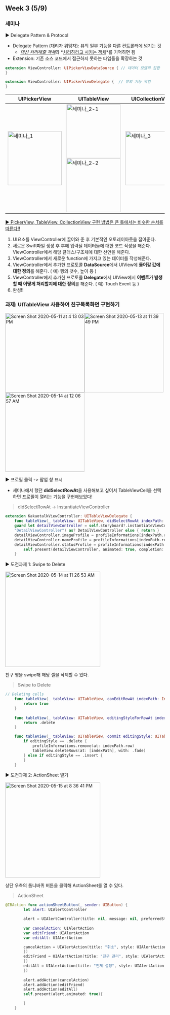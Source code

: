 ## Week 3 (5/9)

### 세미나

▶️ Delegate Pattern & Protocol

- Delegate Pattern (대리자 위임자): 뷰의 일부 기능을 다른 컨트롤러에 넘기는 것
  - <u>*대신 처리해줄 객체*</u>와 *<u>처리하라고 시키는 객체</u>*를 기억하면 됨
- Extension: 기존 소스 코드에서 접근하지 못하는 타입들을 확장하는 것

```swift
extension ViewController: UIPickerViewDataSource { // 데이터 모델의 집합
}  

extension ViewController: UIPickerViewDelegate {  // 뷰의 기능 위임
}
```

| UIPickerView                                                 | UITableView                                                  | UICollectionView                                             |
| ------------------------------------------------------------ | ------------------------------------------------------------ | ------------------------------------------------------------ |
| <img width="170" alt="세미나_1" src="https://user-images.githubusercontent.com/46921003/81468767-8ff29200-921c-11ea-9d0d-9215fc3fad8a.png"> | <img width="170" alt="세미나_2-1" src="https://user-images.githubusercontent.com/46921003/81468781-a862ac80-921c-11ea-8ca9-66cca5984763.png"><img width="170" alt="세미나_2-2" src="https://user-images.githubusercontent.com/46921003/81468793-bd3f4000-921c-11ea-9b47-e6d8987472f6.png"> | <img width="170" alt="세미나_3" src="https://user-images.githubusercontent.com/46921003/81468815-d21bd380-921c-11ea-95bf-507e6611fe73.png"> |



<u>▶️ PickerView, TableView, CollectionView 구현 방법은 큰 틀에서는 비슷한 순서를 따른다!!</u>

1. UI요소를 ViewController에 끌어와 준 후 기본적인 오토레이아웃을 잡아준다.
2. 새로운 Swift파일 생성 후 후에 입력될 데이터들에 대한 코드 작성을 해준다. ViewController에서 해당 클래스/구조체에 대한 선언을 해준다.
3. ViewController에서 새로운 function에 가지고 있는 데이터를 작성해준다.
4. ViewController에서 추가한 프로토콜 **DataSource**에서 UIView에 **들어갈 값에 대한 정의**를 해준다. ( 예) 행의 갯수, 높이 등 )
5. ViewController에서 추가한 프로토콜 **Delegate**에서 UIView에서 **이벤트가 발생할 때 어떻게 처리할지에 대한 정의**를 해준다. ( 예) Touch Event 등 )
6. 완성!!





### 과제: UITableView 사용하여 친구목록화면 구현하기



<img width="250" alt="Screen Shot 2020-05-11 at 4 13 03 PM" src="https://user-images.githubusercontent.com/46921003/81826813-1e477a80-9573-11ea-86c1-258c582eb6c5.png"><img width="250" alt="Screen Shot 2020-05-13 at 11 39 49 PM" src="https://user-images.githubusercontent.com/46921003/81826870-2dc6c380-9573-11ea-84c0-24f1d709dcbc.png"><img width="250" alt="Screen Shot 2020-05-14 at 12 06 57 AM" src="https://user-images.githubusercontent.com/46921003/81830319-dfb3bf00-9576-11ea-90f1-542e30e1f93d.png">



▶️ 프로필 클릭 -> 팝업 창 표시

- 세미나에서 했던 **didSelectRowAt**을 사용해보고 싶어서 TableViewCell을 선택하면 프로필이 열리는 기능을 구현해보았다!

> didSelectRowAt -> InstantiateViewController

```swift
extension KakaotalkViewController: UITableViewDelegate { 
    func tableView(_ tableView: UITableView, didSelectRowAt indexPath: IndexPath) {
    guard let detailViewController = self.storyboard?.instantiateViewController(identifier:
    "DetailViewController") as? DetailViewController else { return }
    detailViewController.imageProfile = profileInformations[indexPath.row].profile.getImageName()
    detailViewController.nameProfile = profileInformations[indexPath.row].name
    detailViewController.statusProfile = profileInformations[indexPath.row].status
        self.present(detailViewController, animated: true, completion: nil)
    }
```



▶️ 도전과제 1: Swipe to Delete

<img width="300" alt="Screen Shot 2020-05-14 at 11 26 53 AM" src="https://user-images.githubusercontent.com/46921003/81885787-140a9800-95d6-11ea-9af9-bbced5d4542c.png">

친구 행을 swipe해 해당 셀을 삭제할 수 있다. 

> Swipe to Delete

```swift
// Deleting cells
    func tableView(_ tableView: UITableView, canEditRowAt indexPath: IndexPath) -> Bool {
        return true
    }
    
    func tableView(_ tableView: UITableView, editingStyleForRowAt indexPath: IndexPath) -> UITableViewCell.EditingStyle {
        return .delete
    }

    func tableView(_ tableView: UITableView, commit editingStyle: UITableViewCell.EditingStyle, forRowAt indexPath: IndexPath) {
        if editingStyle == .delete {
            profileInformations.remove(at: indexPath.row)
            tableView.deleteRows(at: [indexPath], with: .fade)
        } else if editingStyle == .insert {
        }
    }
```



▶️ 도전과제 2: ActionSheet 열기

<img width="300" alt="Screen Shot 2020-05-15 at 8 36 41 PM" src="https://user-images.githubusercontent.com/46921003/82048668-034e4500-96f0-11ea-9e1f-ce0e1745da33.png">

상단 우측의 톱니바퀴 버튼을 클릭해 ActionSheet를 열 수 있다. 

> ActionSheet

```swift
@IBAction func actionSheetButton(_ sender: UIButton) {
        let alert: UIAlertController

        alert = UIAlertController(title: nil, message: nil, preferredStyle: UIAlertController.Style.actionSheet)
        
        var cancelAction: UIAlertAction
        var editFriend: UIAlertAction
        var editAll: UIAlertAction

        cancelAction = UIAlertAction(title: "취소", style: UIAlertAction.Style.cancel, handler: { (action: UIAlertAction) in
        })
        editFriend = UIAlertAction(title: "친구 관리", style: UIAlertAction.Style.default, handler: { (action: UIAlertAction) in
        })
        editAll = UIAlertAction(title: "전체 설정", style: UIAlertAction.Style.default, handler: { (action: UIAlertAction) in
        })
        
        alert.addAction(cancelAction)
        alert.addAction(editFriend)
        alert.addAction(editAll)
        self.present(alert,animated: true){

        }
    }
```

